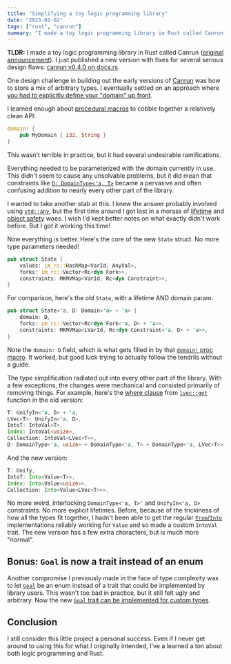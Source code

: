```yaml
---
title: "Simplifying a toy logic programming library"
date: "2023-01-02"
tags: ["rust", "canrun"]
summary: "I made a toy logic programming library in Rust called Canrun. I just published a new version with fixes for several serious design flaws."
---
```


**TLDR:** I made a toy logic programming library in Rust called Canrun ([original announcement](/announcing-canrun)). I just published a new version with fixes for several serious design flaws: [canrun v0.4.0 on docs.rs](https://docs.rs/canrun/0.4.0/canrun/index.html).

One design challenge in building out the early versions of [Canrun](https://github.com/tgecho/canrun_rs) was how to store a mix of arbitrary types. I eventually settled on an approach where [you had to explicitly define your "domain" up front](/building-canrun-part-1#typing-the-domain).

<!-- more -->

I learned enough about [procedural macros](https://doc.rust-lang.org/reference/procedural-macros.html) to cobble together a relatively clean API:

```rust
domain! {
    pub MyDomain { i32, String }
}
```

This wasn't terrible in practice, but it had several undesirable ramifications.

Everything needed to be parameterized with the domain currently in use. This didn't seem to cause any unsolvable problems, but it did mean that constraints like [`D: DomainType<'a, T>`](https://docs.rs/canrun/0.3.0/canrun/domains/trait.DomainType.html) became a pervasive and often confusing addition to nearly every other part of the library.

I wanted to take another stab at this. I knew the answer probably involved using [`std::any`](https://doc.rust-lang.org/std/any/index.html), but the first time around I got lost in a morass of [lifetime](https://doc.rust-lang.org/rust-by-example/scope/lifetime.html) and [object safety](https://doc.rust-lang.org/reference/items/traits.html#object-safety) woes. I wish I'd kept better notes on what exactly didn't work before. But I got it working this time!

Now everything is better. Here's the core of the new `State` struct. No more type parameters needed!

```rust
pub struct State {
	values: im_rc::HashMap<VarId, AnyVal>,
	forks: im_rc::Vector<Rc<dyn Fork>>,
	constraints: MKMVMap<VarId, Rc<dyn Constraint>>,
}
```

For comparison, here's the old `State`, with a lifetime AND domain param.

```rust
pub struct State<'a, D: Domain<'a> + 'a> {
	domain: D,
	forks: im_rc::Vector<Rc<dyn Fork<'a, D> + 'a>>,
	constraints: MKMVMap<LVarId, Rc<dyn Constraint<'a, D> + 'a>>,
}
```

Note the `domain: D` field, which is what gets filled in by that [`domain!` proc macro](https://github.com/tgecho/canrun_rs/blob/v0.3.0/codegen/src/lib.rs). It worked, but good luck trying to actually follow the tendrils without a guide.

The type simplification radiated out into every other part of the library. With a few exceptions, the changes were mechanical and consisted primarily of removing things. For example, here's the [where clause](https://doc.rust-lang.org/rust-by-example/generics/where.html) from [`lvec::get`](https://docs.rs/canrun/latest/canrun/collections/lvec/fn.get.html) function in the old version:

```rust
T: UnifyIn<'a, D> + 'a,
LVec<T>: UnifyIn<'a, D>,
IntoT: IntoVal<T>,
Index: IntoVal<usize>,
Collection: IntoVal<LVec<T>>,
D: DomainType<'a, usize> + DomainType<'a, T> + DomainType<'a, LVec<T>>,
```

And the new version:

```rust
T: Unify,
IntoT: Into<Value<T>>,
Index: Into<Value<usize>>,
Collection: Into<Value<LVec<T>>>,
```

No more weird, interlocking `DomainType<'a, T>'` and `UnifyIn<'a, D>` constraints. No more explicit lifetimes. Before, because of the trickiness of how all the types fit together, I hadn't been able to get the regular [`From`/`Into`](https://doc.rust-lang.org/rust-by-example/conversion/from_into.html) implementations reliably working for `Value` and so made a custom `IntoVal` trait. The new version has a few extra characters, but is much more "normal".

## Bonus: `Goal` is now a trait instead of an enum

Another compromise I previously made in the face of type complexity was to let [`Goal`](https://docs.rs/canrun/0.4.0/canrun/goals/index.html) be an enum instead of a trait that could be implemented by library users. This wasn't too bad in practice, but it still felt ugly and arbitrary. Now the new [`Goal` trait can be implemented for custom types](https://docs.rs/canrun/0.4.0/canrun/goals/trait.Goal.html).

## Conclusion

I still consider this little project a personal success. Even if I never get around to using this for what I originally intended, I've a learned a ton about both logic programming and Rust.

